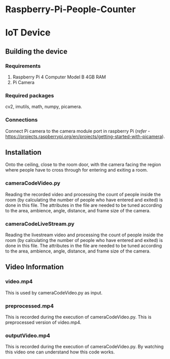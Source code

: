 # Raspberry-Pi-People-Counter

# IoT Device

## Building the device
### Requirements
1. Raspberry Pi 4 Computer Model B 4GB RAM
2. Pi Camera

### Required packages
cv2, imutils, math, numpy, picamera.

### Connections
Connect Pi camera to the camera module port in raspberry Pi (<i>refer</i> - https://projects.raspberrypi.org/en/projects/getting-started-with-picamera).

## Installation
Onto the ceiling, close to the room door, with the camera facing the region where people have to cross through for entering and exiting a room.

### cameraCodeVideo.py
Reading the recorded video and processing the count of people inside the room (by calculating the number of people who have entered and exited) is done in this file.
The attributes in the file are needed to be tuned according to the area, ambience, angle, distance, and frame size of the camera.

### cameraCodeLiveStream.py
Reading the livestream video and processing the count of people inside the room (by calculating the number of people who have entered and exited) is done in this file.
The attributes in the file are needed to be tuned according to the area, ambience, angle, distance, and frame size of the camera.

## Video Information
### video.mp4 
This is used by cameraCodeVideo.py as input.

### preprocessed.mp4
This is recorded during the execution of cameraCodeVideo.py. This is preprocessed version of video.mp4.

### outputVideo.mp4
This is recorded during the execution of cameraCodeVideo.py. By watching this video one can understand how this code works.
